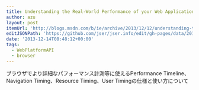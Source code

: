 ```yaml
---
title: Understanding the Real-World Performance of your Web Application Across IE11 and Other Browsers - IEBlog - Site Home - MSDN Blogs
author: azu
layout: post
itemUrl: 'http://blogs.msdn.com/b/ie/archive/2013/12/12/understanding-the-real-world-performance-of-your-web-application-across-ie11-and-other-browsers.aspx'
editJSONPath: 'https://github.com/jser/jser.info/edit/gh-pages/data/2013/12/index.json'
date: '2013-12-14T08:48:12+00:00'
tags:
  - WebPlatformAPI
  - browser
---
```

ブラウザでより詳細なパフォーマンス計測等に使えるPerformance Timeline、Navigation Timing、Resource Timing、User Timingの仕様と使い方について
